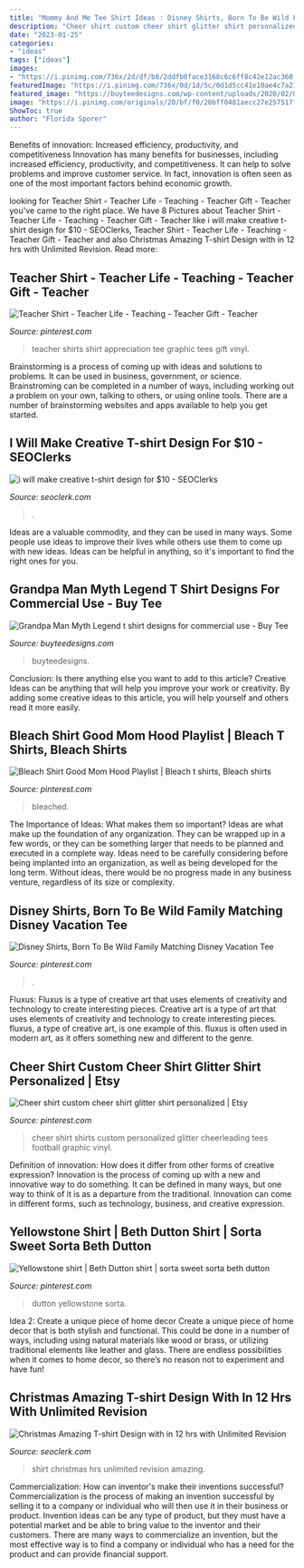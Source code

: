 ```yaml
---
title: "Mommy And Me Tee Shirt Ideas : Disney Shirts, Born To Be Wild Family Matching Disney Vacation Tee"
description: "Cheer shirt custom cheer shirt glitter shirt personalized"
date: "2023-01-25"
categories:
- "ideas"
tags: ["ideas"]
images:
- "https://i.pinimg.com/736x/2d/df/b8/2ddfb8face3168c6c6ff8c42e12ac360.jpg"
featuredImage: "https://i.pinimg.com/736x/0d/1d/5c/0d1d5cc41e10ae4c7a21ad17cc2c58db.jpg"
featured_image: "https://buyteedesigns.com/wp-content/uploads/2020/02/Grandpa-Man-Myth-Legend.jpg"
image: "https://i.pinimg.com/originals/20/bf/f0/20bff0481aecc27e257517f6c9ac7352.jpg"
ShowToc: true
author: "Florida Sporer"
---
```



Benefits of innovation: Increased efficiency, productivity, and competitiveness
Innovation has many benefits for businesses, including increased efficiency, productivity, and competitiveness. It can help to solve problems and improve customer service. In fact, innovation is often seen as one of the most important factors behind economic growth.

	

		
looking for Teacher Shirt - Teacher Life - Teaching - Teacher Gift - Teacher you've came to the right place. We have 8 Pictures about Teacher Shirt - Teacher Life - Teaching - Teacher Gift - Teacher like i will make creative t-shirt design for $10 - SEOClerks, Teacher Shirt - Teacher Life - Teaching - Teacher Gift - Teacher and also Christmas Amazing T-shirt Design with in 12 hrs with Unlimited Revision. Read more:
		
    
## Teacher Shirt - Teacher Life - Teaching - Teacher Gift - Teacher

<img loading=lazy src="https://i.pinimg.com/originals/c0/4a/bd/c04abdb6275063824c9730f88f485c10.jpg" onerror="this.onerror=null;this.src='https://tse2.mm.bing.net/th?id=OIP.4Th_Wi7cuHtAmlBkUb_WGgHaJ4&amp;pid=15.1';" alt="Teacher Shirt - Teacher Life - Teaching - Teacher Gift - Teacher">

_Source: pinterest.com_

>teacher shirts shirt appreciation tee graphic tees gift vinyl. 

	

Brainstorming is a process of coming up with ideas and solutions to problems. It can be used in business, government, or science. Brainstroming can be completed in a number of ways, including working out a problem on your own, talking to others, or using online tools. There are a number of brainstorming websites and apps available to help you get started.

    
## I Will Make Creative T-shirt Design For $10 - SEOClerks

<img loading=lazy src="https://www.seoclerk.com/pics/000/862/534/ec0d0172cc13be4ccb7eb140af74eb01.jpg" onerror="this.onerror=null;this.src='https://tse2.mm.bing.net/th?id=OIP.7A0BcswTvkzLfrFAr3TrAQHaHa&amp;pid=15.1';" alt="i will make creative t-shirt design for $10 - SEOClerks">

_Source: seoclerk.com_

>. 

	

Ideas are a valuable commodity, and they can be used in many ways. Some people use ideas to improve their lives while others use them to come up with new ideas. Ideas can be helpful in anything, so it's important to find the right ones for you.

    
## Grandpa Man Myth Legend T Shirt Designs For Commercial Use - Buy Tee

<img loading=lazy src="https://buyteedesigns.com/wp-content/uploads/2020/02/Grandpa-Man-Myth-Legend.jpg" onerror="this.onerror=null;this.src='https://tse3.mm.bing.net/th?id=OIP.scejgnGb8G7WbW63xEZr5gHaF7&amp;pid=15.1';" alt="Grandpa Man Myth Legend t shirt designs for commercial use - Buy Tee">

_Source: buyteedesigns.com_

>buyteedesigns. 

	

Conclusion: Is there anything else you want to add to this article?
Creative Ideas can be anything that will help you improve your work or creativity. By adding some creative ideas to this article, you will help yourself and others read it more easily.

    
## Bleach Shirt Good Mom Hood Playlist | Bleach T Shirts, Bleach Shirts

<img loading=lazy src="https://i.pinimg.com/736x/0d/1d/5c/0d1d5cc41e10ae4c7a21ad17cc2c58db.jpg" onerror="this.onerror=null;this.src='https://tse3.mm.bing.net/th?id=OIP.zpRP7Gp2gUHGSmA0s7R7LwHaGu&amp;pid=15.1';" alt="Bleach Shirt Good Mom Hood Playlist | Bleach t shirts, Bleach shirts">

_Source: pinterest.com_

>bleached. 

	

The Importance of Ideas: What makes them so important?
Ideas are what make up the foundation of any organization. They can be wrapped up in a few words, or they can be something larger that needs to be planned and executed in a complete way. Ideas need to be carefully considering before being implanted into an organization, as well as being developed for the long term. Without ideas, there would be no progress made in any business venture, regardless of its size or complexity.

    
## Disney Shirts, Born To Be Wild Family Matching Disney Vacation Tee

<img loading=lazy src="https://i.pinimg.com/736x/72/01/d1/7201d1135af9ecf0ec568fe49f323d71.jpg" onerror="this.onerror=null;this.src='https://tse3.mm.bing.net/th?id=OIP.hJpW_kuoEaegSLJxC8ReTAHaHa&amp;pid=15.1';" alt="Disney Shirts, Born To Be Wild Family Matching Disney Vacation Tee">

_Source: pinterest.com_

>. 

	

Fluxus: Fluxus is a type of creative art that uses elements of creativity and technology to create interesting pieces.
Creative art is a type of art that uses elements of creativity and technology to create interesting pieces. fluxus, a type of creative art, is one example of this. fluxus is often used in modern art, as it offers something new and different to the genre.

    
## Cheer Shirt Custom Cheer Shirt Glitter Shirt Personalized | Etsy

<img loading=lazy src="https://i.pinimg.com/originals/20/bf/f0/20bff0481aecc27e257517f6c9ac7352.jpg" onerror="this.onerror=null;this.src='https://tse1.mm.bing.net/th?id=OIP.FTqpOJKzS0848ygSUf_zXAHaJ4&amp;pid=15.1';" alt="Cheer shirt custom cheer shirt glitter shirt personalized | Etsy">

_Source: pinterest.com_

>cheer shirt shirts custom personalized glitter cheerleading tees football graphic vinyl. 

	

Definition of innovation: How does it differ from other forms of creative expression?
Innovation is the process of coming up with a new and innovative way to do something. It can be defined in many ways, but one way to think of it is as a departure from the traditional. Innovation can come in different forms, such as technology, business, and creative expression.

    
## Yellowstone Shirt | Beth Dutton Shirt | Sorta Sweet Sorta Beth Dutton

<img loading=lazy src="https://i.pinimg.com/736x/2d/df/b8/2ddfb8face3168c6c6ff8c42e12ac360.jpg" onerror="this.onerror=null;this.src='https://tse4.mm.bing.net/th?id=OIP.FqfBo2ZQfDj6KxwdXMRiSgHaFj&amp;pid=15.1';" alt="Yellowstone shirt | Beth Dutton shirt | sorta sweet sorta beth dutton">

_Source: pinterest.com_

>dutton yellowstone sorta. 

	

Idea 2: Create a unique piece of home decor
Create a unique piece of home decor that is both stylish and functional. This could be done in a number of ways, including using natural materials like wood or brass, or utilizing traditional elements like leather and glass. There are endless possibilities when it comes to home decor, so there’s no reason not to experiment and have fun!

    
## Christmas Amazing T-shirt Design With In 12 Hrs With Unlimited Revision

<img loading=lazy src="https://www.seoclerk.com/pics/000/733/882/75b78b66ecbd81d365d7b8a869622d66.jpg" onerror="this.onerror=null;this.src='https://tse1.mm.bing.net/th?id=OIP.dbeLZuy9gdNl17ioaWItZgHaIg&amp;pid=15.1';" alt="Christmas Amazing T-shirt Design with in 12 hrs with Unlimited Revision">

_Source: seoclerk.com_

>shirt christmas hrs unlimited revision amazing. 

	

Commercialization: How can inventor's make their inventions successful?
Commercialization is the process of making an invention successful by selling it to a company or individual who will then use it in their business or product. 
Invention ideas can be any type of product, but they must have a potential market and be able to bring value to the inventor and their customers. There are many ways to commercialize an invention, but the most effective way is to find a company or individual who has a need for the product and can provide financial support.

